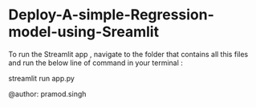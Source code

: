 # Deploy-A-simple-Regression-model-using-Sreamlit

To run the Streamlit app , navigate to the folder that contains all this files and run the below line of command in your terminal :

streamlit run app.py


@author: pramod.singh

